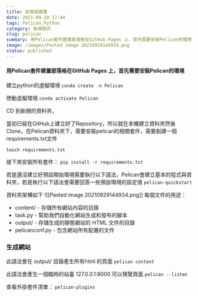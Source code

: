 ```yaml
---
title: 部落格建置
date: 2021-09-28 17:44
tags: Pelican,Python
category: 後端程式
slug: pelican
summary: 用Pelican套件建置部落格在GitHub Pages 上，首先需要安裝Pelican的環境
image: /images/Pasted image 20210929144934.png
status: published
---
```





#### 用Pelican套件建置部落格在GitHub Pages 上，首先需要安裝Pelican的環境

建立python的虛擬環境
`conda create -n Pelican`

啓動虛擬環境
`conda activate Pelican`

CD 到新開的資料夾，

當初已經在GitHub上建立好了Repository，所以就在本機建立資料夾然後Clone，在Pelican資料夾下，需要安裝pelican的相關套件，需要創建一個requirements.txt文件

`touch requirements.txt`

接下來安裝所有套件：
`pip install -r requirements.txt`

若是還沒建立好預設開始環境需要執行以下語法，Pelican會建立基本的程式與資料夾，若是執行以下語法會需要回答一些預設環境的設定值
`pelican-quickstart`


資料夾架構如下
![[Pasted image 20210929144934.png]]
每個文件的用途：

* content/ - 存儲所有網站內容的目錄
* task.py - 幫助我們自動化網站生成和發布的腳本
* output/ - 存儲生成的靜態網站的 HTML 文件的目錄
* pelicanconf.py - 包含網站所有配置的文件

### 生成網站

此語法會在 output/ 目錄產生所有html 的頁面
`pelican content`

此語法會產生一個臨時的站臺 127.0.0.1:8000 可以預覽頁面
`pelican --listen`


查看外掛套件清單：
``pelican-plugins``